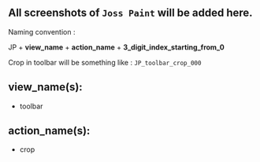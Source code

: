 ## All screenshots of `Joss Paint` will be added here.

Naming convention :

 JP + __view_name__ + __action_name__ + __3_digit_index_starting_from_0__
 
 Crop in toolbar will be something like :
 `JP_toolbar_crop_000`
 
 
 ## __view_name__(s):
  - toolbar
 
 ## __action_name__(s):
  - crop
